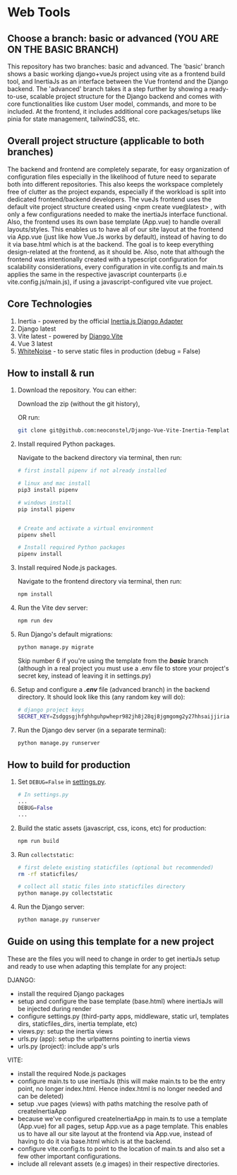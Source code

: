 # Web Tools

## Choose a branch: basic or advanced (YOU ARE ON THE BASIC BRANCH)

This repository has two branches: basic and advanced. The 'basic' branch shows a basic working django+vueJs project using vite as a frontend build tool, and InertiaJs as an interface between the Vue frontend and the Django backend. The 'advanced' branch takes it a step further by showing a ready-to-use, scalable project structure for the Django backend and comes with core functionalities like custom User model, commands, and more to be included. At the frontend, it includes additional core packages/setups like pinia for state management, tailwindCSS, etc.

## Overall project structure (applicable to both branches)

The backend and frontend are completely separate, for easy organization of configuration files especially in the likelihood of future need to separate both into different repositories. This also keeps the workspace completely free of clutter as the project expands, especially if the workload is split into dedicated frontend/backend developers. The vueJs frontend uses the default vite project structure created using <npm create vue@latest> , with only a few configurations needed to make the inertiaJs interface functional. Also, the frontend uses its own base template (App.vue) to handle overall layouts/styles. This enables us to have all of our site layout at the frontend via App.vue (just like how Vue.Js works by default), instead of having to do it via base.html which is at the backend. The goal is to keep everything design-related at the frontend, as it should be. Also, note that although the frontend was intentionally created with a typescript configuration for scalability considerations, every configuration in vite.config.ts and main.ts applies the same in the respective javascript counterparts (i.e vite.config.js/main.js), if using a javascript-configured vite vue project.

## Core Technologies

1. Inertia - powered by the official [Inertia.js Django Adapter](https://github.com/inertiajs/inertia-django)
2. Django latest
3. Vite latest - powered by [Django Vite](https://github.com/MrBin99/django-vite)
4. Vue 3 latest
5. [WhiteNoise](https://whitenoise.evans.io/en/stable/index.html) - to serve static files in production (debug = False)

## How to install & run

1. Download the repository. You can either:

   Download the zip (without the git history),

   OR run:

   ```sh
   git clone git@github.com:neoconstel/Django-Vue-Vite-Inertia-Template.git
   ```

2. Install required Python packages.

   Navigate to the backend directory via terminal, then run:

   ```sh
   # first install pipenv if not already installed

   # linux and mac install
   pip3 install pipenv

   # windows install
   pip install pipenv


   # Create and activate a virtual environment
   pipenv shell

   # Install required Python packages
   pipenv install
   ```

3. Install required Node.js packages.

   Navigate to the frontend directory via terminal, then run:

   ```sh
   npm install
   ```

4. Run the Vite dev server:

   ```sh
   npm run dev
   ```

5. Run Django's default migrations:

   ```sh
   python manage.py migrate
   ```

   Skip number 6 if you're using the template from the **_basic_** branch (although in a real project you must use a .env file to store your project's secret key, instead of leaving it in settings.py)

6. Setup and configure a **_.env_** file (advanced branch) in the backend directory. It should look like this (any random key will do):

   ```sh
   # django project keys
   SECRET_KEY=Zsdggsgjhfghhguhpwhepr982jh8j28qj8jgmgomg2y27hhsaijjiriaqpwqcvrtr
   ```

7. Run the Django dev server (in a separate terminal):

   ```sh
   python manage.py runserver
   ```

## How to build for production

1. Set `DEBUG=False` in [settings.py](./inertia_django_vite_vue_minimal/settings.py).

   ```py
   # In settings.py
   ...
   DEBUG=False
   ...
   ```

2. Build the static assets (javascript, css, icons, etc) for production:

   ```sh
   npm run build
   ```

3. Run `collectstatic`:

   ```sh
   # first delete existing staticfiles (optional but recommended)
   rm -rf staticfiles/

   # collect all static files into staticfiles directory
   python manage.py collectstatic
   ```

4. Run the Django server:

   ```sh
   python manage.py runserver
   ```

## Guide on using this template for a new project

These are the files you will need to change in order to get inertiaJs setup and
ready to use when adapting this template for any project:

DJANGO:

- install the required Django packages
- setup and configure the base template (base.html) where inertiaJs will be injected during render
- configure settings.py (third-party apps, middleware, static url, templates dirs, staticfiles_dirs, inertia template, etc)
- views.py: setup the inertia views
- urls.py (app): setup the urlpatterns pointing to inertia views
- urls.py (project): include app's urls

VITE:

- install the required Node.js packages
- configure main.ts to use inertiaJs (this will make main.ts to be the entry point, no longer index.html. Hence index.html is no longer needed and can be deleted)
- setup .vue pages (views) with paths matching the resolve path of createInertiaApp
- because we've configured createInertiaApp in main.ts to use a template (App.vue) for all pages, setup App.vue as a page template. This enables us to have all our site layout at the frontend via App.vue, instead of having to do it via base.html which is at the backend.
- configure vite.config.ts to point to the location of main.ts and also set a few other important configurations.
- include all relevant assets (e.g images) in their respective directories.
